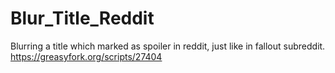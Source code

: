 # Blur_Title_Reddit
Blurring a title which marked as spoiler in reddit, just like in fallout subreddit. https://greasyfork.org/scripts/27404
